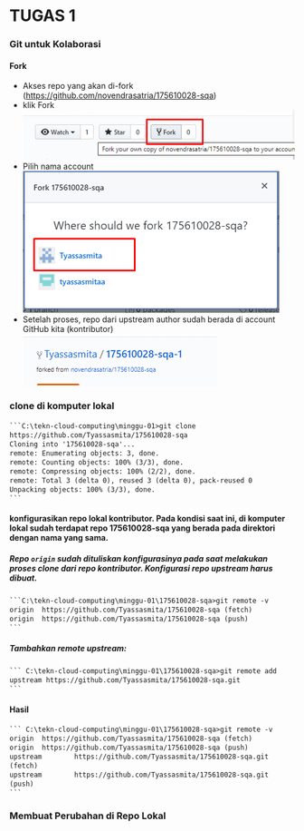 # TUGAS 1
### Git untuk Kolaborasi
#### Fork
+ Akses repo yang akan di-fork (https://github.com/novendrasatria/175610028-sqa)
+ klik Fork
![](https://github.com/Tyassasmita/tekn-cloud-computing/blob/master/minggu-01/fork.png)
+ Pilih nama account
![](https://github.com/Tyassasmita/tekn-cloud-computing/blob/master/minggu-01/lokasifork.png)
+ Setelah proses, repo dari upstream author sudah berada di account GitHub kita (kontributor)
![](https://github.com/Tyassasmita/tekn-cloud-computing/blob/master/minggu-01/forkkita.png)

### clone di komputer lokal
    ```C:\tekn-cloud-computing\minggu-01>git clone https://github.com/Tyassasmita/175610028-sqa
    Cloning into '175610028-sqa'...
    remote: Enumerating objects: 3, done.
    remote: Counting objects: 100% (3/3), done.
    remote: Compressing objects: 100% (2/2), done.
    remote: Total 3 (delta 0), reused 3 (delta 0), pack-reused 0
    Unpacking objects: 100% (3/3), done.
    ```
#### konfigurasikan repo lokal kontributor. Pada kondisi saat ini, di komputer lokal sudah terdapat repo 175610028-sqa yang berada pada direktori dengan nama yang sama. 
##### Repo ```origin``` sudah dituliskan konfigurasinya pada saat melakukan proses clone dari repo kontributor. Konfigurasi repo upstream harus dibuat.
    ```C:\tekn-cloud-computing\minggu-01\175610028-sqa>git remote -v
    origin  https://github.com/Tyassasmita/175610028-sqa (fetch)
    origin  https://github.com/Tyassasmita/175610028-sqa (push)
    ```
##### Tambahkan remote upstream:
    ``` C:\tekn-cloud-computing\minggu-01\175610028-sqa>git remote add upstream https://github.com/Tyassasmita/175610028-sqa.git
    ```
#### Hasil 
    ``` C:\tekn-cloud-computing\minggu-01\175610028-sqa>git remote -v
    origin  https://github.com/Tyassasmita/175610028-sqa (fetch)
    origin  https://github.com/Tyassasmita/175610028-sqa (push)
    upstream        https://github.com/Tyassasmita/175610028-sqa.git (fetch)
    upstream        https://github.com/Tyassasmita/175610028-sqa.git (push)
    ```
### Membuat Perubahan di Repo Lokal

